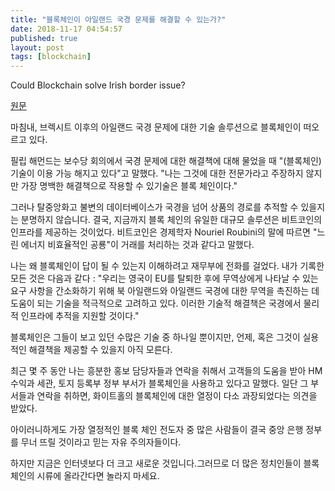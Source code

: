 ```yaml
---
title: "블록체인이 아일랜드 국경 문제를 해결할 수 있는가?"
date: 2018-11-17 04:54:57
published: true
layout: post
tags: [blockchain]
---
```


Could Blockchain solve Irish border issue?

[원문](https://www.bbc.com/news/technology-45725572)

마침내, 브렉시트 이후의 아일랜드 국경 문제에 대한 기술 솔루션으로 블록체인이 떠오르고 있다.

필립 해먼드는 보수당 회의에서 국경 문제에 대한 해결책에 대해 물었을 때 "(블록체인) 기술이 이용 가능 해지고 있다"고 말했다. "나는 그것에 대한 전문가라고 주장하지 않지만 가장 명백한 해결책으로 작용할 수 있기술은 블록 체인이다."

그러나 탈중앙화고 불변의 데이터베이스가 국경을 넘어 상품의 경로를 추적할 수 있을지는 분명하지 않습니다. 결국, 지금까지 블록 체인의 유일한 대규모 솔루션은 비트코인의 인프라를 제공하는 것이었다. 비트코인은 경제학자 Nouriel Roubini의 말에 따르면 "느린 에너지 비효율적인 공룡"이 거래를 처리하는 것과 같다고 말했다.

나는 왜 블록체인이 답이 될 수 있는지 이해하려고 재무부에 전화를 걸었다. 내가 기록한 모든 것은 다음과 같다 : "우리는 영국이 EU를 탈퇴한 후에 무역상에게 나타날 수 있는 요구 사항을 간소화하기 위해 북 아일랜드와 아일랜드 국경에 대한 무역을 촉진하는 데 도움이 되는 기술을 적극적으로 고려하고 있다. 이러한 기술적 해결책은 국경에서 물리적 인프라에 추적을 지원할 것이다."

블록체인은 그들이 보고 있던 수많은 기술 중 하나일 뿐이지만, 언제, 혹은 그것이 실용적인 해결책을 제공할 수 있을지 아직 모른다.

최근 몇 주 동안 나는 흥분한 홍보 담당자들과 연락을 취해서 고객들의 도움을 받아 HM 수익과 세관, 토지 등록부 정부 부서가 블록체인을 사용하고 있다고 말했다. 일단 그 부서들과 연락을 취하면, 화이트홀의 블록체인에 대한 열정이 다소 과장되었다는 의견을 받았다.

아이러니하게도 가장 열정적인 블록 체인 전도자 중 많은 사람들이 결국 중앙 은행 정부를 무너 뜨릴 것이라고 믿는 자유 주의자들이다.

하지만 지금은 인터넷보다 더 크고 새로운 것입니다.그러므로 더 많은 정치인들이 블록체인의 시류에 올라간다면 놀라지 마세요.
